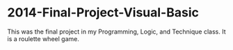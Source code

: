 # 2014-Final-Project-Visual-Basic
This was the final project in my Programming, Logic, and Technique class.  It is a roulette wheel game.
